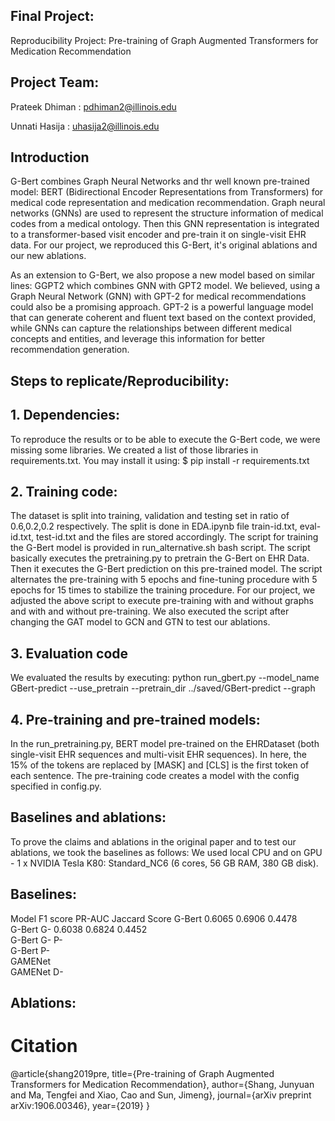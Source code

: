 ## Final Project: 

Reproducibility Project: Pre-training of Graph Augmented Transformers for Medication Recommendation

## Project Team: 

Prateek Dhiman : pdhiman2@illinois.edu

Unnati Hasija : uhasija2@illinois.edu

## Introduction

G-Bert combines Graph Neural Networks and thr well known pre-trained model: BERT (Bidirectional Encoder Representations from Transformers) for 
medical code representation and medication recommendation. Graph neural networks (GNNs) are used to represent the structure information of medical 
codes from a medical ontology. Then this GNN representation is integrated to a transformer-based visit encoder and pre-train it on single-visit EHR 
data. For our project, we reproduced this G-Bert, it's original ablations and our new ablations. 

As an extension to G-Bert, we also propose a new model based on similar lines: GGPT2 which combines GNN with GPT2 model. We believed, using a Graph Neural Network (GNN) with GPT-2 for medical recommendations could also be a promising approach. GPT-2 is a powerful language model that can generate coherent and fluent text based on the context provided, while GNNs can capture the relationships between different medical concepts and entities, and leverage this information for better recommendation generation.


## Steps to replicate/Reproducibility:

## 1. Dependencies:

To reproduce the results or to be able to execute the G-Bert code, we were missing some libraries. We created a list of those libraries in requirements.txt.
You may install it using:
$ pip install -r requirements.txt

## 2. Training code:

The dataset is split into training, validation and testing set in ratio of 0.6,0.2,0.2 respectively. The split is done in EDA.ipynb file train-id.txt, eval-id.txt, test-id.txt 
and the files are stored accordingly.
The script for training the G-Bert model is provided in run_alternative.sh bash script. The script basically executes the pretraining.py to pretrain the G-Bert on EHR Data.
Then it executes the G-Bert prediction on this pre-trained model. The script alternates the pre-training with 5 epochs and fine-tuning procedure with 5 epochs for 15 times to stabilize the training procedure.
For our project, we adjusted the above script to execute pre-training with and without graphs and with and without pre-training.
We also executed the script after changing the GAT model to GCN and GTN to test our ablations.

## 3. Evaluation code 

We evaluated the results by executing:
python run_gbert.py --model_name GBert-predict --use_pretrain --pretrain_dir ../saved/GBert-predict --graph

## 4. Pre-training and pre-trained models:

In the run_pretraining.py, BERT model pre-trained on the EHRDataset (both single-visit EHR sequences and multi-visit EHR sequences). 
In here, the 15% of the tokens are replaced by [MASK] and [CLS] is the first token of each sentence. 
The pre-training code creates a model with the config specified in config.py.

## Baselines and ablations:

To prove the claims and ablations in the original paper and to test our ablations, we took the baselines as follows:
We used local CPU and on GPU - 1 x NVIDIA Tesla K80: Standard_NC6 (6 cores, 56 GB RAM, 380 GB disk).

## Baselines:
   Model	        F1 score	  PR-AUC	Jaccard Score
G-Bert 	            0.6065 	  0.6906         0.4478   
G-Bert G-	         0.6038	  0.6824	        0.4452    
G-Bert G- P-			
G-Bert P-			
GAMENet			
GAMENet D-			

  
## Ablations: 
  
<insert the table here>


# Citation
@article{shang2019pre,
  title={Pre-training of Graph Augmented Transformers for Medication Recommendation},
  author={Shang, Junyuan and Ma, Tengfei and Xiao, Cao and Sun, Jimeng},
  journal={arXiv preprint arXiv:1906.00346},
  year={2019}
}
